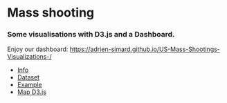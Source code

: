 # Mass shooting
### Some visualisations with D3.js and a Dashboard.
Enjoy our dashboard: https://adrien-simard.github.io/US-Mass-Shootings-Visualizations-/

- [Info](https://www.motherjones.com/politics/2012/12/mass-shootings-mother-jones-full-data/)
- [Dataset](https://docs.google.com/spreadsheets/d/1b9o6uDO18sLxBqPwl_Gh9bnhW-ev_dABH83M5Vb5L8o)
- [Example](https://rstudio-pubs-static.s3.amazonaws.com/383516_df60fde7bead48f29cd2ce7799a3eab9.html)
- [Map D3.js](http://bl.ocks.org/michellechandra/0b2ce4923dc9b5809922#stateslived.csv)
